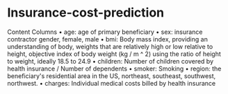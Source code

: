 # Insurance-cost-prediction
Content
Columns
•	age: age of primary beneficiary 
•	sex: insurance contractor gender, female, male 
•	bmi: Body mass index, providing an understanding of body, weights that are relatively high or low relative to height,
objective index of body weight (kg / m ^ 2) using the ratio of height to weight, ideally 18.5 to 24.9 
•	children: Number of children covered by health insurance / Number of dependents
•	smoker: Smoking
•	region: the beneficiary's residential area in the US, northeast, southeast, southwest, northwest.
•	charges: Individual medical costs billed by health insurance
